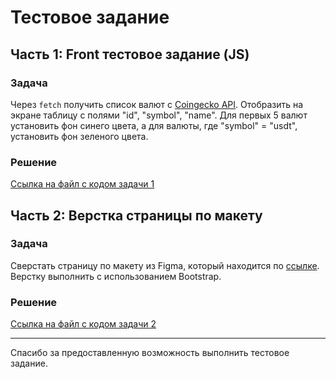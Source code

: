 # Тестовое задание

## Часть 1: Front тестовое задание (JS)

### Задача
Через `fetch` получить список валют с [Coingecko API](https://api.coingecko.com/api/v3/coins/markets?vs_currency=usd&order=market_cap_desc&per_page=250&page=1). Отобразить на экране таблицу с полями "id", "symbol", "name". Для первых 5 валют установить фон синего цвета, а для валюты, где "symbol" = "usdt", установить фон зеленого цвета.

### Решение
[Ссылка на файл с кодом задачи 1](./TaskOne/script.js)

## Часть 2: Верстка страницы по макету

### Задача
Сверстать страницу по макету из Figma, который находится по [ссылке](https://www.figma.com/...). Верстку выполнить с использованием Bootstrap.

### Решение
[Ссылка на файл с кодом задачи 2](./TaskTwo/index.html)

---

Спасибо за предоставленную возможность выполнить тестовое задание. 